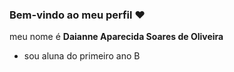 ### Bem-vindo ao meu perfil ❤️

meu nome é **Daianne Aparecida Soares de Oliveira**

- sou aluna do primeiro ano B
